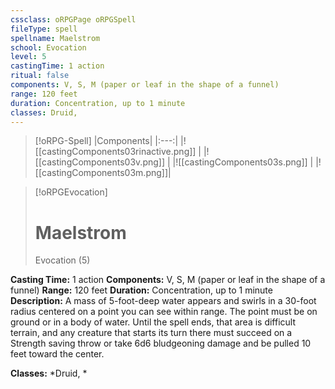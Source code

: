 ```yaml
---
cssclass: oRPGPage oRPGSpell
fileType: spell
spellname: Maelstrom
school: Evocation
level: 5
castingTime: 1 action
ritual: false
components: V, S, M (paper or leaf in the shape of a funnel)
range: 120 feet
duration: Concentration, up to 1 minute
classes: Druid,
---
```

> [!oRPG-Spell]
> |Components|
> |:---:|
> |![[castingComponents03rinactive.png]] |
> |![[castingComponents03v.png]] |
> |![[castingComponents03s.png]] |
> |![[castingComponents03m.png]]|

> [!oRPGEvocation]
>#  Maelstrom
> Evocation  (5)

**Casting Time:** 1 action
**Components:** V, S, M (paper or leaf in the shape of a funnel)
**Range:** 120 feet
**Duration:**  Concentration, up to 1 minute
**Description:**
A mass of 5-foot-deep water appears and swirls in a 30-foot radius centered on a point you can see within range. The point must be on ground or in a body of water. Until the spell ends, that area is difficult terrain, and any creature that starts its turn there must succeed on a Strength saving throw or take 6d6 bludgeoning damage and be pulled 10 feet toward the center.



**Classes:**  *Druid, *


